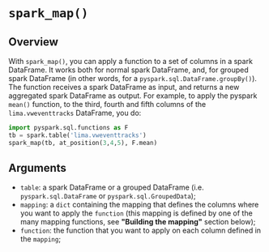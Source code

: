 # `spark_map()`
## Overview

With `spark_map()`, you can apply a function to a set of columns in a spark DataFrame. It works both for normal spark DataFrame, and, for grouped spark DataFrame (in other words, for a `pyspark.sql.DataFrame.groupBy()`). The function receives a spark DataFrame as input, and returns a new aggregated spark DataFrame as output. For example, to apply the pyspark `mean()` function, to the third, fourth and fifth columns of the `lima.vweventtracks` DataFrame, you do:

```python
import pyspark.sql.functions as F
tb = spark.table('lima.vweventtracks')
spark_map(tb, at_position(3,4,5), F.mean)
```

## Arguments

- `table`: a spark DataFrame or a grouped DataFrame (i.e. `pyspark.sql.DataFrame` or `pyspark.sql.GroupedData`);
- `mapping`: a `dict` containing the mapping that defines the columns where you want to apply the `function` (this mapping is defined by one of the many mapping functions, see **"Building the mapping"** section below);
- `function`: the function that you want to apply on each column defined in the `mapping`;
